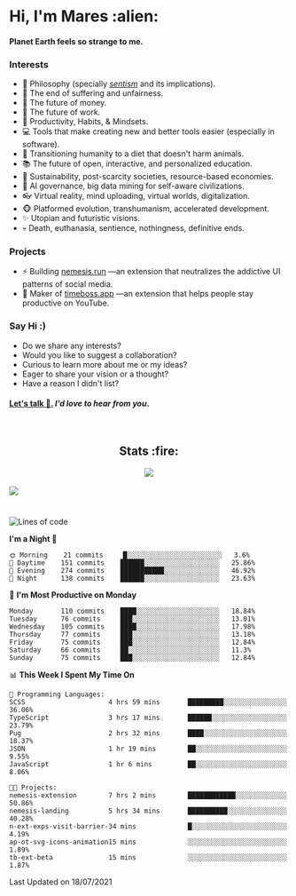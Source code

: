 <h1>Hi, I'm Mares :alien:</h1>

#### Planet Earth feels so strange to me.

### **Interests**

- 🌊 Philosophy (specially [_sentism_][sentismmedium] and its implications).
- 🎯 The end of suffering and unfairness.
- 💸 The future of money.
- 💼 The future of work.
- 🧠 Productivity, Habits, & Mindsets.
- 💻 Tools that make creating new and better tools easier (especially in software).
- 🥗 Transitioning humanity to a diet that doesn't harm animals.
- 📚 The future of open, interactive, and personalized education.
- 🌱 Sustainability, post-scarcity societies, resource-based economies.
- 🤖 AI governance, big data mining for self-aware civilizations.
- 👓 Virtual reality, mind uploading, virtual worlds, digitalization.
- 🐵 Platformed evolution, transhumanism, accelerated development.
- ✨ Utopian and futuristic visions.
- 💀 Death, euthanasia, sentience, nothingness, definitive ends.


### **Projects**

- ⚡ Building [nemesis.run](https://nemesis.run) —an extension that neutralizes the addictive UI patterns of social media.
- 💎 Maker of [timeboss.app](https://timeboss.app) —an extension that helps people stay productive on YouTube.


### **Say Hi :)**

- Do we share any interests?
- Would you like to suggest a collaboration?
- Curious to learn more about me or my ideas?
- Eager to share your vision or a thought?
- Have a reason I didn't list?

#### [Let's talk :wave:.](mailto:mareszhar@gmail.com) _I'd love to hear from you_.

[sentismmedium]: https://medium.com/@mareszhar/born-a-prisoner-a-reflection-about-life-its-struggles-and-a-plan-to-escape-d8566ce9b026

<br>

<h2 align="center">Stats :fire:</h2>

<div align="center">
  <img src="https://github-readme-streak-stats.herokuapp.com?user=mareszhar&theme=black-ice&hide_border=true&stroke=FFFFFF15&ring=DF8FFE&fire=DF8FFE&currStreakLabel=DF8FFE&background=1A232A&currStreakNum=86FFAB&dates=B1AAB3FF">
</div>

<br>

<img src="https://activity-graph.herokuapp.com/graph?username=mareszhar&theme=nord&bg_color=00000000&color=979797&line=DF8FFE&point=00000000&area=true&hide_border=true">

<br>

<h1></h1>

<!--START_SECTION:waka-->
![Lines of code](https://img.shields.io/badge/From%20Hello%20World%20I%27ve%20Written-102026%20lines%20of%20code-blue)

**I'm a Night 🦉** 

```text
🌞 Morning    21 commits     █░░░░░░░░░░░░░░░░░░░░░░░░   3.6% 
🌆 Daytime    151 commits    ██████░░░░░░░░░░░░░░░░░░░   25.86% 
🌃 Evening    274 commits    ███████████░░░░░░░░░░░░░░   46.92% 
🌙 Night      138 commits    ██████░░░░░░░░░░░░░░░░░░░   23.63%

```
📅 **I'm Most Productive on Monday** 

```text
Monday       110 commits    ████░░░░░░░░░░░░░░░░░░░░░   18.84% 
Tuesday      76 commits     ███░░░░░░░░░░░░░░░░░░░░░░   13.01% 
Wednesday    105 commits    ████░░░░░░░░░░░░░░░░░░░░░   17.98% 
Thursday     77 commits     ███░░░░░░░░░░░░░░░░░░░░░░   13.18% 
Friday       75 commits     ███░░░░░░░░░░░░░░░░░░░░░░   12.84% 
Saturday     66 commits     ██░░░░░░░░░░░░░░░░░░░░░░░   11.3% 
Sunday       75 commits     ███░░░░░░░░░░░░░░░░░░░░░░   12.84%

```


📊 **This Week I Spent My Time On** 

```text
💬 Programming Languages: 
SCSS                     4 hrs 59 mins       █████████░░░░░░░░░░░░░░░░   36.06% 
TypeScript               3 hrs 17 mins       ██████░░░░░░░░░░░░░░░░░░░   23.79% 
Pug                      2 hrs 32 mins       ████░░░░░░░░░░░░░░░░░░░░░   18.37% 
JSON                     1 hr 19 mins        ██░░░░░░░░░░░░░░░░░░░░░░░   9.55% 
JavaScript               1 hr 6 mins         ██░░░░░░░░░░░░░░░░░░░░░░░   8.06%

🐱‍💻 Projects: 
nemesis-extension        7 hrs 2 mins        ████████████░░░░░░░░░░░░░   50.86% 
nemesis-landing          5 hrs 34 mins       ██████████░░░░░░░░░░░░░░░   40.28% 
n-ext-exps-visit-barrier-34 mins             █░░░░░░░░░░░░░░░░░░░░░░░░   4.19% 
ap-ot-svg-icons-animation15 mins             ░░░░░░░░░░░░░░░░░░░░░░░░░   1.89% 
tb-ext-beta              15 mins             ░░░░░░░░░░░░░░░░░░░░░░░░░   1.87%

```


 Last Updated on 18/07/2021
<!--END_SECTION:waka-->

